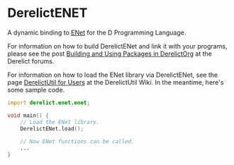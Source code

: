 DerelictENET
============

A dynamic binding to [ENet](http://enet.bespin.org/) for the D Programming Language.

For information on how to build DerelictENet and link it with your programs, please see the post [Building and Using Packages in DerelictOrg](http://dblog.aldacron.net/forum/index.php?topic=841.0) at the Derelict forums.

For information on how to load the ENet library via DerelictENet, see the page [DerelictUtil for Users](https://github.com/DerelictOrg/DerelictUtil/wiki/DerelictUtil-for-Users) at the DerelictUtil Wiki. In the meantime, here's some sample code.

```D
import derelict.enet.enet;

void main() {
    // Load the ENet library.
    DerelictENet.load();
    
    // Now ENet functions can be called.
    ...
}
```
